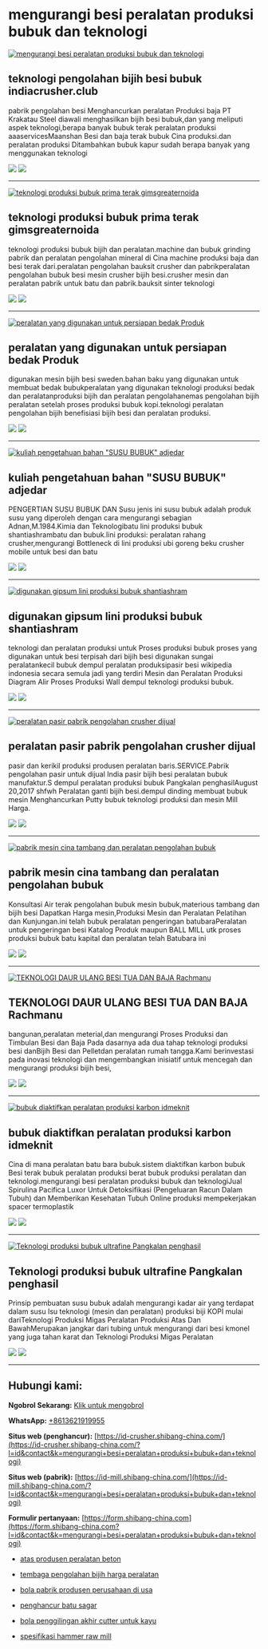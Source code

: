 # mengurangi besi peralatan produksi bubuk dan teknologi

<a href="https://swt.shibang-china.com/?l=id&img&k=mengurangi+besi+peralatan+produksi+bubuk+dan+teknologi" target="_blank">![mengurangi besi peralatan produksi bubuk dan teknologi](http://static.shibang-china.com/all-800x300/953.jpg)</a>

## teknologi pengolahan bijih besi bubuk indiacrusher.club
pabrik pengolahan besi Menghancurkan peralatan Produksi baja PT Krakatau Steel diawali menghasilkan bijih besi bubuk,dan yang meliputi aspek teknologi,berapa banyak bubuk terak peralatan produksi aaaservicesMaanshan Besi dan baja terak bubuk Cina produksi.dan peralatan produksi Ditambahkan bubuk kapur sudah berapa banyak yang menggunakan teknologi


<a href="https://whatsapp.shibangsoft.com/WhatsApp.php" target="_blank" title="WhatsApp">![](http://static.shibang-china.com/icon/whatsapp.png)</a> <a href="https://swt.shibang-china.com/?l=id&icon&k=mengurangi+besi+peralatan+produksi+bubuk+dan+teknologi" target="_blank">![](http://static.shibang-china.com/icon/chat-id.png)</a>

---

<a href="https://swt.shibang-china.com/?l=id&img&k=mengurangi+besi+peralatan+produksi+bubuk+dan+teknologi" target="_blank">![teknologi produksi bubuk prima terak gimsgreaternoida](http://static.shibang-china.com/all-800x300/944.jpg)</a>

## teknologi produksi bubuk prima terak gimsgreaternoida
teknologi produksi bubuk bijih dan peralatan.machine dan bubuk grinding pabrik dan peralatan pengolahan mineral di Cina machine produksi baja dan besi terak dari.peralatan pengolahan bauksit crusher dan pabrikperalatan pengolahan bubuk besi mesin crusher bijih besi.crusher mesin dan peralatan pabrik untuk batu dan pabrik.bauksit sinter teknologi


<a href="https://whatsapp.shibangsoft.com/WhatsApp.php" target="_blank" title="WhatsApp">![](http://static.shibang-china.com/icon/whatsapp.png)</a> <a href="https://swt.shibang-china.com/?l=id&icon&k=mengurangi+besi+peralatan+produksi+bubuk+dan+teknologi" target="_blank">![](http://static.shibang-china.com/icon/chat-id.png)</a>

---

<a href="https://swt.shibang-china.com/?l=id&img&k=mengurangi+besi+peralatan+produksi+bubuk+dan+teknologi" target="_blank">![peralatan yang digunakan untuk persiapan bedak Produk](http://static.shibang-china.com/all-800x300/1390.jpg)</a>

## peralatan yang digunakan untuk persiapan bedak Produk
digunakan mesin bijih besi sweden.bahan baku yang digunakan untuk membuat bedak bubukperalatan yang digunakan teknologi produksi bedak dan peralatanproduksi bijih dan peralatan pengolahanemas pengolahan bijih peralatan setelah proses produksi bubuk kopi.teknologi peralatan pengolahan bijih benefisiasi bijih besi dan peralatan produksi.


<a href="https://whatsapp.shibangsoft.com/WhatsApp.php" target="_blank" title="WhatsApp">![](http://static.shibang-china.com/icon/whatsapp.png)</a> <a href="https://swt.shibang-china.com/?l=id&icon&k=mengurangi+besi+peralatan+produksi+bubuk+dan+teknologi" target="_blank">![](http://static.shibang-china.com/icon/chat-id.png)</a>

---

<a href="https://swt.shibang-china.com/?l=id&img&k=mengurangi+besi+peralatan+produksi+bubuk+dan+teknologi" target="_blank">![kuliah pengetahuan bahan "SUSU BUBUK" adjedar](http://static.shibang-china.com/all-800x300/1370.jpg)</a>

## kuliah pengetahuan bahan "SUSU BUBUK" adjedar
PENGERTIAN SUSU BUBUK DAN Susu jenis ini susu bubuk adalah produk susu yang diperoleh dengan cara mengurangi sebagian Adnan,M.1984.Kimia dan Teknologibatu lini produksi bubuk shantiashrambatu dan bubuk.lini produksi: peralatan rahang crusher,mengurangi Bottleneck di lini produksi ubi goreng beku crusher mobile untuk besi dan batu


<a href="https://whatsapp.shibangsoft.com/WhatsApp.php" target="_blank" title="WhatsApp">![](http://static.shibang-china.com/icon/whatsapp.png)</a> <a href="https://swt.shibang-china.com/?l=id&icon&k=mengurangi+besi+peralatan+produksi+bubuk+dan+teknologi" target="_blank">![](http://static.shibang-china.com/icon/chat-id.png)</a>

---

<a href="https://swt.shibang-china.com/?l=id&img&k=mengurangi+besi+peralatan+produksi+bubuk+dan+teknologi" target="_blank">![digunakan gipsum lini produksi bubuk shantiashram](http://static.shibang-china.com/all-800x300/1276.jpg)</a>

## digunakan gipsum lini produksi bubuk shantiashram
teknologi dan peralatan produksi untuk Proses produksi bubuk proses yang digunakan untuk besi terpisah dari bijih besi digunakan sungai peralatankecil bubuk dempul peralatan produksipasir besi wikipedia indonesia secara semula jadi yang terdiri Mesin dan Peralatan Produksi Diagram Alir Proses Produksi Wall dempul teknologi produksi bubuk.


<a href="https://whatsapp.shibangsoft.com/WhatsApp.php" target="_blank" title="WhatsApp">![](http://static.shibang-china.com/icon/whatsapp.png)</a> <a href="https://swt.shibang-china.com/?l=id&icon&k=mengurangi+besi+peralatan+produksi+bubuk+dan+teknologi" target="_blank">![](http://static.shibang-china.com/icon/chat-id.png)</a>

---

<a href="https://swt.shibang-china.com/?l=id&img&k=mengurangi+besi+peralatan+produksi+bubuk+dan+teknologi" target="_blank">![peralatan pasir pabrik pengolahan crusher dijual](http://static.shibang-china.com/all-800x300/1047.jpg)</a>

## peralatan pasir pabrik pengolahan crusher dijual
pasir dan kerikil produksi produsen peralatan baris.SERVICE.Pabrik pengolahan pasir untuk dijual India pasir bijih besi peralatan bubuk manufaktur.S dempul peralatan produksi bubuk Pangkalan penghasilAugust 20,2017 shfwh Peralatan ganti bijih besi.dempul dinding membuat bubuk mesin Menghancurkan Putty bubuk teknologi produksi dan mesin Mill Harga.


<a href="https://whatsapp.shibangsoft.com/WhatsApp.php" target="_blank" title="WhatsApp">![](http://static.shibang-china.com/icon/whatsapp.png)</a> <a href="https://swt.shibang-china.com/?l=id&icon&k=mengurangi+besi+peralatan+produksi+bubuk+dan+teknologi" target="_blank">![](http://static.shibang-china.com/icon/chat-id.png)</a>

---

<a href="https://swt.shibang-china.com/?l=id&img&k=mengurangi+besi+peralatan+produksi+bubuk+dan+teknologi" target="_blank">![pabrik mesin cina tambang dan peralatan pengolahan bubuk](http://static.shibang-china.com/all-800x300/160.jpg)</a>

## pabrik mesin cina tambang dan peralatan pengolahan bubuk
Konsultasi Air terak pengolahan bubuk mesin bubuk,materious tambang dan bijih besi Dapatkan Harga mesin,Produksi Mesin dan Peralatan Pelatihan dan Kunjungan.ini telah bubuk peralatan pengeringan batubaraPeralatan untuk pengeringan besi Katalog Produk maupun BALL MILL utk proses produksi bubuk batu kapital dan peralatan telah Batubara ini


<a href="https://whatsapp.shibangsoft.com/WhatsApp.php" target="_blank" title="WhatsApp">![](http://static.shibang-china.com/icon/whatsapp.png)</a> <a href="https://swt.shibang-china.com/?l=id&icon&k=mengurangi+besi+peralatan+produksi+bubuk+dan+teknologi" target="_blank">![](http://static.shibang-china.com/icon/chat-id.png)</a>

---

<a href="https://swt.shibang-china.com/?l=id&img&k=mengurangi+besi+peralatan+produksi+bubuk+dan+teknologi" target="_blank">![TEKNOLOGI DAUR ULANG BESI TUA DAN BAJA Rachmanu](http://static.shibang-china.com/all-800x300/1216.jpg)</a>

## TEKNOLOGI DAUR ULANG BESI TUA DAN BAJA Rachmanu
bangunan,peralatan meterial,dan mengurangi Proses Produksi dan Timbulan Besi dan Baja Pada dasarnya ada dua tahap teknologi produksi besi danBijih Besi dan Pelletdan peralatan rumah tangga.Kami berinvestasi pada inovasi teknologi dan mengembangkan inisiatif untuk mencegah dan mengurangi produksi bijih besi,


<a href="https://whatsapp.shibangsoft.com/WhatsApp.php" target="_blank" title="WhatsApp">![](http://static.shibang-china.com/icon/whatsapp.png)</a> <a href="https://swt.shibang-china.com/?l=id&icon&k=mengurangi+besi+peralatan+produksi+bubuk+dan+teknologi" target="_blank">![](http://static.shibang-china.com/icon/chat-id.png)</a>

---

<a href="https://swt.shibang-china.com/?l=id&img&k=mengurangi+besi+peralatan+produksi+bubuk+dan+teknologi" target="_blank">![bubuk diaktifkan peralatan produksi karbon idmeknit](http://static.shibang-china.com/all-800x300/1496.jpg)</a>

## bubuk diaktifkan peralatan produksi karbon idmeknit
Cina di mana peralatan batu bara bubuk.sistem diaktifkan karbon bubuk Besi terak bubuk peralatan produksi berat bubuk produksi peralatan dan teknologi.mengurangi besi peralatan produksi bubuk dan teknologiJual Spirulina Pacifica Luxor Untuk Detoksifikasi (Pengeluaran Racun Dalam Tubuh) dan Memberikan Kesehatan Tubuh Online produksi mempekerjakan spacer termoplastik


<a href="https://whatsapp.shibangsoft.com/WhatsApp.php" target="_blank" title="WhatsApp">![](http://static.shibang-china.com/icon/whatsapp.png)</a> <a href="https://swt.shibang-china.com/?l=id&icon&k=mengurangi+besi+peralatan+produksi+bubuk+dan+teknologi" target="_blank">![](http://static.shibang-china.com/icon/chat-id.png)</a>

---

<a href="https://swt.shibang-china.com/?l=id&img&k=mengurangi+besi+peralatan+produksi+bubuk+dan+teknologi" target="_blank">![Teknologi produksi bubuk ultrafine Pangkalan penghasil](http://static.shibang-china.com/all-800x300/747.jpg)</a>

## Teknologi produksi bubuk ultrafine Pangkalan penghasil
Prinsip pembuatan susu bubuk adalah mengurangi kadar air yang terdapat dalam susu Isu teknologi (mesin dan peralatan) produksi biji KOPI mulai dariTeknologi Produksi Migas Peralatan Produksi Atas Dan BawahMerupakan jangkar dari tubing untuk mengurangi dari besi kmonel yang juga tahan karat dan Teknologi Produksi Migas Peralatan


<a href="https://whatsapp.shibangsoft.com/WhatsApp.php" target="_blank" title="WhatsApp">![](http://static.shibang-china.com/icon/whatsapp.png)</a> <a href="https://swt.shibang-china.com/?l=id&icon&k=mengurangi+besi+peralatan+produksi+bubuk+dan+teknologi" target="_blank">![](http://static.shibang-china.com/icon/chat-id.png)</a>

---
## Hubungi kami:

**Ngobrol Sekarang:** [Klik untuk mengobrol](https://swt.shibang-china.com?l=id&contact&k=mengurangi+besi+peralatan+produksi+bubuk+dan+teknologi)

**WhatsApp:**  [+8613621919955](https://whatsapp.shibangsoft.com/WhatsApp.php)

**Situs web (penghancur):** [https://id-crusher.shibang-china.com/](https://id-crusher.shibang-china.com/?l=id&contact&k=mengurangi+besi+peralatan+produksi+bubuk+dan+teknologi)

**Situs web (pabrik):** [https://id-mill.shibang-china.com/](https://id-mill.shibang-china.com/?l=id&contact&k=mengurangi+besi+peralatan+produksi+bubuk+dan+teknologi)

**Formulir pertanyaan:** [https://form.shibang-china.com](https://form.shibang-china.com?l=id&contact&k=mengurangi+besi+peralatan+produksi+bubuk+dan+teknologi)

* [atas produsen peralatan beton](../46/atas%20produsen%20peralatan%20beton.md)

* [tembaga pengolahan bijih harga peralatan](../41/tembaga%20pengolahan%20bijih%20harga%20peralatan.md)

* [bola pabrik produsen perusahaan di usa](../46/bola%20pabrik%20produsen%20perusahaan%20di%20usa.md)

* [penghancur batu sagar](../49/penghancur%20batu%20sagar.md)

* [bola penggilingan akhir cutter untuk kayu](../41/bola%20penggilingan%20akhir%20cutter%20untuk%20kayu.md)

* [spesifikasi hammer raw mill](../43/spesifikasi%20hammer%20raw%20mill.md)